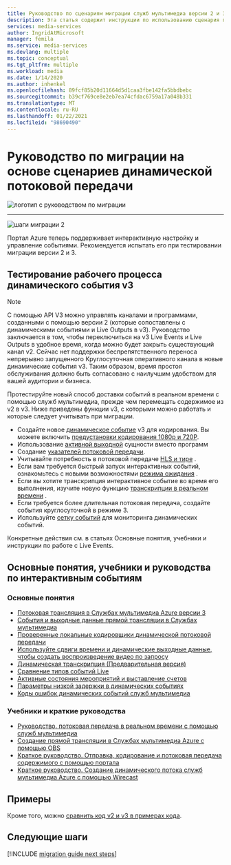 ```yaml
---
title: Руководство по сценариям миграции служб мультимедиа версии 2 и 3 для динамической потоковой передачи | Документация Майкрософт
description: Эта статья содержит инструкции по использованию сценария потоковой передачи в реальном времени, которые помогут вам в минимальном переходе с служб мультимедиа Azure версии 2 на v3.
services: media-services
author: IngridAtMicrosoft
manager: femila
ms.service: media-services
ms.devlang: multiple
ms.topic: conceptual
ms.tgt_pltfrm: multiple
ms.workload: media
ms.date: 1/14/2020
ms.author: inhenkel
ms.openlocfilehash: 89fcf85b20d11664d5d1caa3fbe142fa5bbdbebc
ms.sourcegitcommit: b39cf769ce8e2eb7ea74cfdac6759a17a048b331
ms.translationtype: MT
ms.contentlocale: ru-RU
ms.lasthandoff: 01/22/2021
ms.locfileid: "98690490"
---
```

# <a name="live-streaming-scenario-based-migration-guidance"></a>Руководство по миграции на основе сценариев динамической потоковой передачи

![логотип с руководством по миграции](./media/migration-guide/azure-media-services-logo-migration-guide.svg)

<hr color="#5ea0ef" size="10">

![шаги миграции 2](./media/migration-guide/steps-4.svg)

Портал Azure теперь поддерживает интерактивную настройку и управление событиями.  Рекомендуется испытать его при тестировании миграции версии 2 и 3.

## <a name="test-the-v3-live-event-workflow"></a>Тестирование рабочего процесса динамического события v3

> [!NOTE]
> С помощью API V3 можно управлять каналами и программами, созданными с помощью версии 2 (которые сопоставлены с динамическими событиями и Live Outputs в v3). Руководство заключается в том, чтобы переключиться на v3 Live Events и Live Outputs в удобное время, когда можно будет закрыть существующий канал v2. Сейчас нет поддержки беспрепятственного переноса непрерывно запущенного Круглосуточная оперативного канала в новые динамические события v3. Таким образом, время простоя обслуживания должно быть согласовано с наилучшим удобством для вашей аудитории и бизнеса.

Протестируйте новый способ доставки событий в реальном времени с помощью служб мультимедиа, прежде чем перемещать содержимое из v2 в v3. Ниже приведены функции v3, с которыми можно работать и которые следует учитывать при миграции.

- Создайте новое [динамическое событие](live-events-outputs-concept.md#live-events) v3 для кодирования. Вы можете включить [предустановки кодирования 1080p и 720P](live-event-types-comparison.md#system-presets).
- Использование [активной выходной](live-events-outputs-concept.md#live-outputs) сущности вместо программ
- Создание [указателей потоковой передачи](streaming-locators-concept.md).
- Учитывайте потребность в потоковой передаче [HLS и тире](dynamic-packaging-overview.md) .
- Если вам требуется быстрый запуск интерактивных событий, ознакомьтесь с новыми возможностями [режима ожидания](live-events-outputs-concept.md#standby-mode) .
- Если вы хотите транскрипция интерактивное событие во время его выполнения, изучите новую функцию [транскрипции в реальном времени](live-transcription.md) .
- Если требуется более длительная потоковая передача, создайте события круглосуточной в режиме 3.
- Используйте [сетку событий](monitor-events-portal-how-to.md) для мониторинга динамических событий.

Конкретные действия см. в статьях Основные понятия, учебники и инструкции по работе с Live Events.

## <a name="live-events-concepts-tutorials-and-how-to-guides"></a>Основные понятия, учебники и руководства по интерактивным событиям

### <a name="concepts"></a>Основные понятия

- [Потоковая трансляция в Службах мультимедиа Azure версии 3](live-streaming-overview.md)
- [События и выходные данные прямой трансляции в Службах мультимедиа](live-events-outputs-concept.md)
- [Проверенные локальные кодировщики динамической потоковой передачи](recommended-on-premises-live-encoders.md)
- [Используйте сдвиги времени и динамические выходные данные, чтобы создать воспроизведение видео по запросу](live-event-cloud-dvr.md)
- [Динамическая транскрипция (Предварительная версия)](live-transcription.md)
- [Сравнение типов событий Live](live-event-types-comparison.md)
- [Активные состояния мероприятий и выставление счетов](live-event-states-billing.md)
- [Параметры низкой задержки в динамических событиях](live-event-latency.md)
- [Коды ошибок динамических событий служб мультимедиа](live-event-error-codes.md)

### <a name="tutorials-and-quickstarts"></a>Учебники и краткие руководства

- [Руководство. потоковая передача в реальном времени с помощью служб мультимедиа](stream-live-tutorial-with-api.md)
- [Создание прямой трансляции в Службах мультимедиа Azure с помощью OBS](live-events-obs-quickstart.md)
- [Краткое руководство. Отправка, кодирование и потоковая передача содержимого с помощью портала](manage-assets-quickstart.md)
- [Краткое руководство. Создание динамического потока служб мультимедиа Azure с помощью Wirecast](live-events-wirecast-quickstart.md)

## <a name="samples"></a>Примеры

Кроме того, можно [сравнить код v2 и v3 в примерах кода](migrate-v-2-v-3-migration-samples.md).

## <a name="next-steps"></a>Следующие шаги

[!INCLUDE [migration guide next steps](./includes/migration-guide-next-steps.md)]
